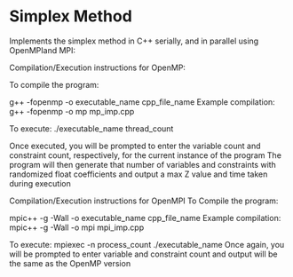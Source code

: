 # Simplex Method
Implements the simplex method in C++ serially, and in parallel using OpenMPIand MPI:

Compilation/Execution instructions for OpenMP:

To compile the program:

g++ -fopenmp -o executable_name cpp_file_name
Example compilation:
g++ -fopenmp -o mp mp_imp.cpp

To execute:
./executable_name thread_count

Once executed, you will be prompted to enter the variable count and constraint
count, respectively, for the current instance of the program
The program will then generate that number of variables and constraints with
randomized float coefficients and output a max Z value and time taken during
execution

Compilation/Execution instructions for OpenMPI
To Compile the program:

mpic++ -g -Wall -o executable_name cpp_file_name
Example compilation:
mpic++ -g -Wall -o mpi mpi_imp.cpp

To execute:
mpiexec -n process_count ./executable_name
Once again, you will be prompted to enter variable and constraint count and
output will be the same as the OpenMP version
